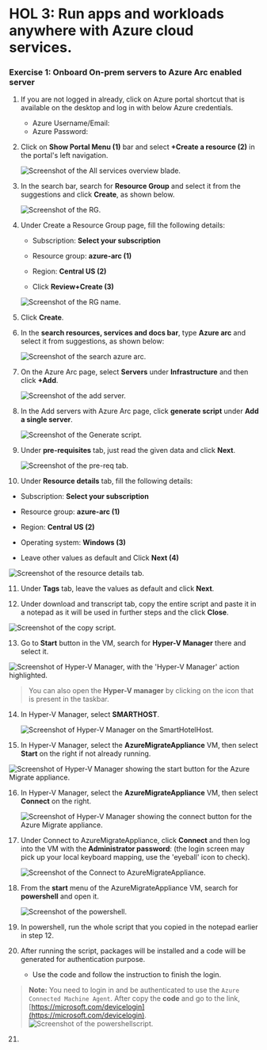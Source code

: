 # HOL 3: Run apps and workloads anywhere with Azure cloud services.

### Exercise 1: Onboard On-prem servers to Azure Arc enabled server


1. If you are not logged in already, click on Azure portal shortcut that is available on the desktop and log in with below Azure credentials.
    * Azure Username/Email: <inject key="AzureAdUserEmail"></inject> 
    * Azure Password: <inject key="AzureAdUserPassword"></inject>

2. Click on **Show Portal Menu (1)** bar and select **+Create a resource (2)** in the portal's left navigation.
 
    ![Screenshot of the All services overview blade.](Images/upd-services.png "All services Overview blade")
    
3. In the search bar, search for **Resource Group** and select it from the suggestions and click **Create**, as shown below. 
 
    ![Screenshot of the RG.](Images/createrg.png "Create RG")
    
4. Under Create a Resource Group page, fill the following details:
   
   - Subscription: **Select your subscription**
    
   - Resource group: **azure-arc (1)**
  
   - Region: **Central US (2)**
   
   - Click **Review+Create (3)**

   ![Screenshot of the RG name.](Images/rgname.png "Create RG")

5. Click **Create**.

6. In the **search resources, services and docs bar**, type **Azure arc** and select it from suggestions, as shown below:
   
   ![Screenshot of the search azure arc.](Images/searchazarc.png "search azure arc")
   
7. On the Azure Arc page, select **Servers** under **Infrastructure** and then click **+Add**.
    
   ![Screenshot of the add server.](Images/addserver.png "add server")
    
8. In the Add servers with Azure Arc page, click **generate script** under **Add a single server**.

   ![Screenshot of the Generate script.](Images/singleserver.png "Generate script")
     
9. Under **pre-requisites** tab, just read the given data and click **Next**.     

   ![Screenshot of the pre-req tab.](Images/prereq.png "pre-req tab")
    
10. Under **Resource details** tab, fill the following details:
     
   - Subscription: **Select your subscription**
    
   - Resource group: **azure-arc (1)**
  
   - Region: **Central US (2)**
   
   - Operating system: **Windows (3)**
   
   - Leave other values as default and Click **Next (4)**

   ![Screenshot of the resource details tab.](Images/resourcedetails.png "resource details tab")

11. Under **Tags** tab, leave the values as default and click **Next**.

12. Under download and transcript tab, copy the entire script and paste it in a notepad as it will be used in further steps and the click **Close**.

   ![Screenshot of the copy script.](Images/copyscript.png "copy script")
    
13. Go to **Start** button in the VM, search for **Hyper-V Manager** there and select it. 

   ![Screenshot of Hyper-V Manager, with the 'Hyper-V Manager' action highlighted.](Images/upd-hyper-v-manager.png "Hyper-V Manager")

   > You can also open the **Hyper-V manager** by clicking on the icon that is present in the taskbar. 
    
14. In Hyper-V Manager, select **SMARTHOST<inject key="DeploymentID" enableCopy="false" />**. 
  
    ![Screenshot of Hyper-V Manager on the SmartHotelHost.](Images/Hyperv1.png "Hyper-V Manager")
    
15. In Hyper-V Manager, select the **AzureMigrateAppliance** VM, then select **Start** on the right if not already running.

   ![Screenshot of Hyper-V Manager showing the start button for the Azure Migrate appliance.](Images/Hyperv2.png "Start AzureMigrateAppliance")    
    
16. In Hyper-V Manager, select the **AzureMigrateAppliance** VM, then select **Connect** on the right.

    ![Screenshot of Hyper-V Manager showing the connect button for the Azure Migrate appliance.](Images/Hyperv3.png "Connect to AzureMigrateAppliance")  
    
17. Under Connect to AzureMigrateAppliance, click **Connect** and then log into the VM with the **Administrator password**: **<inject key="SmartHotelHost Admin Password" />** (the login screen may pick up your local keyboard mapping, use the 'eyeball' icon to check).
 
    ![Screenshot of the Connect to AzureMigrateAppliance.](Images/upd-E1S13.png)
    
18. From the **start** menu of the AzureMigrateAppliance VM, search for **powershell** and open it.

     ![Screenshot of the powershell.](Images/powershell.png)
      
19. In powershell, run the whole script that you copied in the notepad earlier in step 12.
20. After running the script, packages will be installed and a code will be generated for authentication purpose.
     - Use the code and follow the instruction to finish the login.
   
   > **Note:** You need to login in and be authenticated to use the `Azure Connected Machine Agent`.
        After copy the __code__ and go to the link, [https://microsoft.com/devicelogin](https://microsoft.com/devicelogin). 
    ![Screenshot of the powershellscript.](Images/packageinstalld.png)
     
21.      
     
    
     
